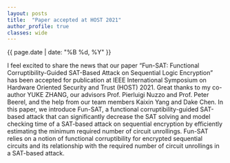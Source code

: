 ```yaml
---
layout: posts
title:  "Paper accepted at HOST 2021"
author_profile: true
classes: wide
---
```

<p class="page__meta"> <i class="fas fa-calendar-alt" aria-hidden="true"></i> {{ page.date | date: "%B %d, %Y" }}</p>
<p>
  I feel excited to share the news that our paper “Fun-SAT: Functional Corruptibility-Guided SAT-Based Attack on Sequential Logic Encryption” has been accepted for publication at IEEE International Symposium on Hardware Oriented Security and Trust (HOST) 2021. Great thanks to my co-author YUKE ZHANG, our advisors Prof. Pierluigi Nuzzo and Prof. Peter Beerel, and the help from our team members Kaixin Yang and Dake Chen. 
  In this paper, we introduce Fun-SAT, a functional corruptibility-guided SAT-based attack that can significantly decrease the SAT solving and model checking time of a SAT-based attack on sequential encryption by efficiently estimating the minimum required number of circuit unrollings. Fun-SAT relies on a notion of functional corruptibility for encrypted sequential circuits and its relationship with the required number of circuit unrollings in a SAT-based attack. 
</p>
